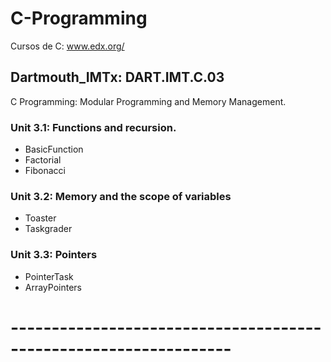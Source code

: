 # C-Programming 
Cursos de C: www.edx.org/

## Dartmouth_IMTx: DART.IMT.C.03
C Programming: Modular Programming and Memory Management.
### Unit 3.1: Functions and recursion.
- BasicFunction
- Factorial
- Fibonacci
### Unit 3.2: Memory and the scope of variables
- Toaster
- Taskgrader
### Unit 3.3: Pointers
- PointerTask
- ArrayPointers
# -----------------------------------------------------------------
